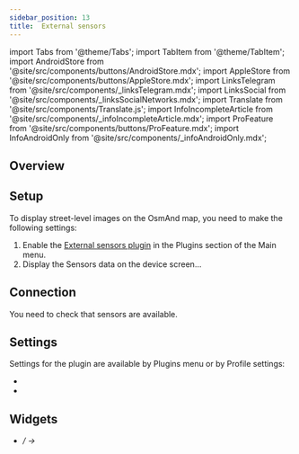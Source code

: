 ```yaml
---
sidebar_position: 13
title:  External sensors
---
```


import Tabs from '@theme/Tabs';
import TabItem from '@theme/TabItem';
import AndroidStore from '@site/src/components/buttons/AndroidStore.mdx';
import AppleStore from '@site/src/components/buttons/AppleStore.mdx';
import LinksTelegram from '@site/src/components/_linksTelegram.mdx';
import LinksSocial from '@site/src/components/_linksSocialNetworks.mdx';
import Translate from '@site/src/components/Translate.js';
import InfoIncompleteArticle from '@site/src/components/_infoIncompleteArticle.mdx';
import ProFeature from '@site/src/components/buttons/ProFeature.mdx';
import InfoAndroidOnly from '@site/src/components/_infoAndroidOnly.mdx';

<InfoIncompleteArticle/>
<InfoAndroidOnly />

## Overview

## Setup 

To display street-level images on the OsmAnd map, you need to make the following settings: 
   
1. Enable the [External sensors plugin](../plugins/#enable--disable) in the Plugins section of the Main menu.    
2. Display the Sensors data on the device screen...


## Connection

You need to check that sensors are available.

<Tabs groupId="operating-systems">

<TabItem value="android" label="Android">

*<Translate android="true" ids="shared_string_menu,plugin_settings,external_sensors_plugin_name"/>* 

</TabItem>

<TabItem value="ios" label="iOS">

</TabItem>

</Tabs>

## Settings

Settings for the plugin are available by Plugins menu or by Profile settings:

<Tabs groupId="operating-systems">

<TabItem value="android" label="Android">

- *<Translate android="true" ids="shared_string_menu,plugin_settings,external_sensors_plugin_name"/>* 
- *<Translate android="true" ids="shared_string_menu,configure_profile,plugins_settings,external_sensors_plugin_name"/>* 
 
</TabItem>

<TabItem value="ios" label="iOS">

</TabItem>

</Tabs>


## Widgets


<Tabs groupId="operating-systems">

<TabItem value="android" label="Android">

- *<Translate android="true" ids="shared_string_menu,layer_map_appearance,map_widget_left"/> /<Translate android="true" ids="map_widget_right"/> → <Translate android="true" ids="ant_widgets"/>* 

 
</TabItem>

<TabItem value="ios" label="iOS">

</TabItem>

</Tabs>


